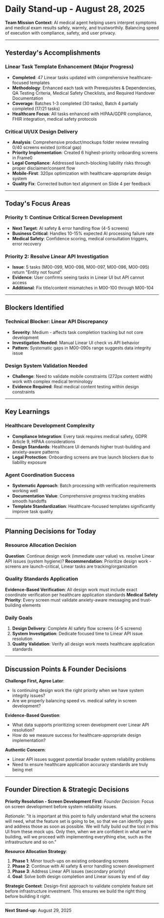 # Daily Stand-up - August 28, 2025

**Team Mission Context**: AI medical agent helping users interpret symptoms and medical exam results safely, warmly, and trustworthily. Balancing speed of execution with compliance, safety, and user privacy.

---

## Yesterday's Accomplishments

### Linear Task Template Enhancement (Major Progress)
- **Completed**: 47 Linear tasks updated with comprehensive healthcare-focused templates
- **Methodology**: Enhanced each task with Prerequisites & Dependencies, QA Testing Criteria, Medical Safety Checklists, and Required Handover Documentation
- **Coverage**: Batches 1-3 completed (30 tasks), Batch 4 partially completed (17/21 tasks)
- **Healthcare Focus**: All tasks enhanced with HIPAA/GDPR compliance, FHIR integration, medical safety protocols

### Critical UI/UX Design Delivery 
- **Analysis**: Comprehensive product/mockups folder review revealing 0/40 screens existed (critical gap)
- **Priority Implementation**: Created 6 highest-priority onboarding screens in Frame0
- **Legal Compliance**: Addressed launch-blocking liability risks through proper disclaimer/consent flow
- **Mobile-First**: 320px optimization with healthcare-appropriate design system
- **Quality Fix**: Corrected button text alignment on Slide 4 per feedback

---

## Today's Focus Areas

### Priority 1: Continue Critical Screen Development
- **Next Target**: AI safety & error handling flow (4-5 screens)
- **Business Critical**: Handles 10-15% expected AI processing failure rate
- **Medical Safety**: Confidence scoring, medical consultation triggers, error recovery

### Priority 2: Resolve Linear API Investigation
- **Issue**: 5 tasks (M00-099, M00-098, M00-097, M00-096, M00-095) return "Entity not found"
- **Evidence**: User confirms seeing tasks in Linear UI but API cannot access
- **Additional**: Fix title/content mismatches in M00-100 through M00-104

---

## Blockers Identified

### Technical Blocker: Linear API Discrepancy
- **Severity**: Medium - affects task completion tracking but not core development
- **Investigation Needed**: Manual Linear UI check vs API behavior
- **Pattern**: Systematic gaps in M00-090s range suggests data integrity issue

### Design System Validation Needed
- **Challenge**: Need to validate mobile constraints (272px content width) work with complex medical terminology
- **Evidence Required**: Real medical content testing within design constraints

---

## Key Learnings

### Healthcare Development Complexity
- **Compliance Integration**: Every task requires medical safety, GDPR Article 9, HIPAA considerations
- **Design Standards**: Healthcare UI demands higher trust-building and anxiety-aware patterns
- **Legal Protection**: Onboarding screens are true launch blockers due to liability exposure

### Agent Coordination Success
- **Systematic Approach**: Batch processing with verification requirements working well
- **Documentation Value**: Comprehensive progress tracking enables smooth handoffs
- **Template Standardization**: Healthcare-focused templates significantly improve task quality

---

## Planning Decisions for Today

### Resource Allocation Decision
**Question**: Continue design work (immediate user value) vs. resolve Linear API issues (system hygiene)?
**Recommendation**: Prioritize design work - screens are launch-critical, Linear tasks are tracking/organization

### Quality Standards Application
**Evidence-Based Verification**: All design work must include exact coordinate verification per healthcare application standards
**Medical Safety Priority**: Every screen must validate anxiety-aware messaging and trust-building elements

### Daily Goals
1. **Design Delivery**: Complete AI safety flow screens (4-5 screens)
2. **System Investigation**: Dedicate focused time to Linear API issue resolution
3. **Quality Validation**: Verify all design work meets healthcare application standards

---

## Discussion Points & Founder Decisions

**Challenge First, Agree Later**: 
- Is continuing design work the right priority when we have system integrity issues?
- Are we properly balancing speed vs. medical safety in screen development?

**Evidence-Based Question**: 
- What data supports prioritizing screen development over Linear API resolution?
- How do we measure success for healthcare-appropriate design implementation?

**Authentic Concern**: 
- Linear API issues suggest potential broader system reliability problems
- Need to ensure healthcare application accuracy standards are truly being met

---

## Founder Direction & Strategic Decisions

**Priority Resolution - Screen Development First**:
*Founder Decision*: Focus on screen development before system reliability issues. 

*Rationale*: "It is important at this point to fully understand what the screens will need, what the feature set is going to be, so that we can identify gaps and address those as soon as possible. We will fully build out the tool in this UI from these mock ups. Only then, when we are confident in what we're building, will we proceed with implementing everything else, such as the infrastructure and so on."

**Resource Allocation Strategy**:
1. **Phase 1**: Minor touch-ups on existing onboarding screens
2. **Phase 2**: Continue with AI safety & error handling screen development  
3. **Phase 3**: Address Linear API issues (secondary priority)
4. **Goal**: Solve both design completion and Linear issues by end of day

**Strategic Context**: Design-first approach to validate complete feature set before infrastructure investment. This ensures we build the right thing before building it right.

---

**Next Stand-up**: August 29, 2025